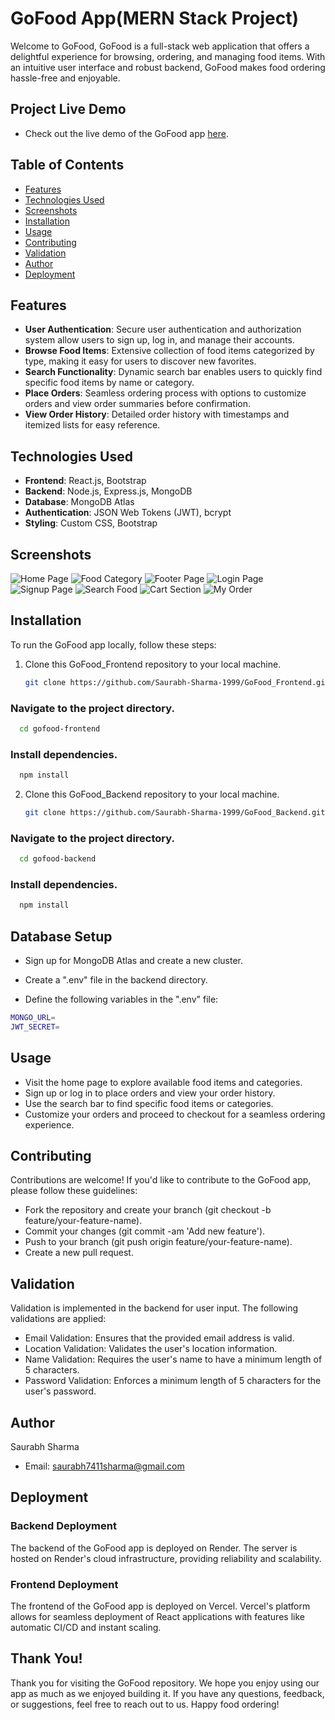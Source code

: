 # GoFood App(MERN Stack Project)

Welcome to GoFood, GoFood is a full-stack web application that offers a delightful experience for browsing, ordering, and managing food items. With an intuitive user interface and robust backend, GoFood makes food ordering hassle-free and enjoyable.

## Project Live Demo

- Check out the live demo of the GoFood app [here](https://go-food-frontend-9etv.vercel.app/).

## Table of Contents

- [Features](#features)
- [Technologies Used](#technologies-used)
- [Screenshots](#screenshots)
- [Installation](#installation)
- [Usage](#usage)
- [Contributing](#contributing)
- [Validation](#validation)
- [Author](#author)
- [Deployment](#deployment)

## Features

- **User Authentication**: Secure user authentication and authorization system allow users to sign up, log in, and manage their accounts.
- **Browse Food Items**: Extensive collection of food items categorized by type, making it easy for users to discover new favorites.
- **Search Functionality**: Dynamic search bar enables users to quickly find specific food items by name or category.
- **Place Orders**: Seamless ordering process with options to customize orders and view order summaries before confirmation.
- **View Order History**: Detailed order history with timestamps and itemized lists for easy reference.

## Technologies Used

- **Frontend**: React.js, Bootstrap
- **Backend**: Node.js, Express.js, MongoDB
- **Database**: MongoDB Atlas
- **Authentication**: JSON Web Tokens (JWT), bcrypt
- **Styling**: Custom CSS, Bootstrap

## Screenshots

![Home Page](src/assets/HomePage.png)
![Food Category](src/assets/foodCategory.png)
![Footer Page](src/assets/Footer.png)
![Login Page](src/assets/Login.png)
![Signup Page](src/assets/Signup.png)
![Search Food](src/assets/search.png)
![Cart Section](src/assets/myCart.png)
![My Order](src/assets/myOrder.png)

## Installation

To run the GoFood app locally, follow these steps:

1. Clone this GoFood_Frontend repository to your local machine.
   ```bash
   git clone https://github.com/Saurabh-Sharma-1999/GoFood_Frontend.git

### Navigate to the project directory.
```bash
  cd gofood-frontend
```
### Install dependencies.

```bash
  npm install
```


2. Clone this GoFood_Backend repository to your local machine.
   ```bash
   git clone https://github.com/Saurabh-Sharma-1999/GoFood_Backend.git

### Navigate to the project directory.
```bash
  cd gofood-backend
```
### Install dependencies.

```bash
  npm install
```

## Database Setup
- Sign up for MongoDB Atlas and create a new cluster.

- Create a ".env" file in the backend directory.

- Define the following variables in the ".env" file:

```bash
MONGO_URL=
JWT_SECRET=
```
## Usage

- Visit the home page to explore available food items and categories.
- Sign up or log in to place orders and view your order history.
- Use the search bar to find specific food items or categories.
- Customize your orders and proceed to checkout for a seamless ordering experience.

## Contributing
Contributions are welcome! If you'd like to contribute to the GoFood app, please follow these guidelines:

- Fork the repository and create your branch (git checkout -b feature/your-feature-name).
- Commit your changes (git commit -am 'Add new feature').
- Push to your branch (git push origin feature/your-feature-name).
- Create a new pull request.

## Validation

Validation is implemented in the backend for user input. The following validations are applied:

- Email Validation: Ensures that the provided email address is valid.
- Location Validation: Validates the user's location information.
- Name Validation: Requires the user's name to have a minimum length of 5 characters.
- Password Validation: Enforces a minimum length of 5 characters for the user's password.

## Author
Saurabh Sharma
- Email: saurabh7411sharma@gmail.com

## Deployment

### Backend Deployment

The backend of the GoFood app is deployed on Render. The server is hosted on Render's cloud infrastructure, providing reliability and scalability.

### Frontend Deployment

The frontend of the GoFood app is deployed on Vercel. Vercel's platform allows for seamless deployment of React applications with features like automatic CI/CD and instant scaling.

## Thank You!

Thank you for visiting the GoFood repository. We hope you enjoy using our app as much as we enjoyed building it. If you have any questions, feedback, or suggestions, feel free to reach out to us. Happy food ordering!
